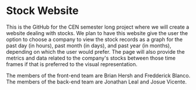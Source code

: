 # Stock Website
This is the GitHub for the CEN semester long project where we will create a website dealing with stocks. We plan to have this website give the user the option to choose a company to view the stock records as a graph for the past day (in hours), past month (in days), and past year (in months), depending on which the user would prefer. The page will also provide the metrics and data related to the company's stocks between those time frames if that is preferred to the visual representation.

The members of the front-end team are Brian Hersh and Fredderick Blanco. The members of the back-end team are Jonathan Leal and Josue Vicente.
